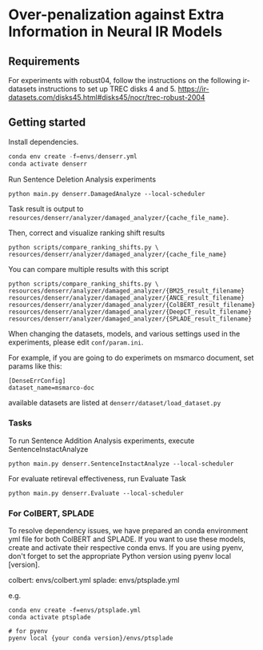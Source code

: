# Over-penalization against Extra Information in Neural IR Models

## Requirements
For experiments with robust04, follow the instructions on the following ir-datasets instructions to set up TREC disks 4 and 5.
https://ir-datasets.com/disks45.html#disks45/nocr/trec-robust-2004 

## Getting started

Install dependencies.

```python
conda env create -f=envs/denserr.yml
conda activate denserr
```

Run Sentence Deletion Analysis experiments

```shell
python main.py denserr.DamagedAnalyze --local-scheduler
```

Task result is output to `resources/denserr/analyzer/damaged_analyzer/{cache_file_name}`.

Then, correct and visualize ranking shift results

```shell
python scripts/compare_ranking_shifts.py \
resources/denserr/analyzer/damaged_analyzer/{cache_file_name}
```

You can compare multiple results with this script

```shell
python scripts/compare_ranking_shifts.py \
resources/denserr/analyzer/damaged_analyzer/{BM25_result_filename}
resources/denserr/analyzer/damaged_analyzer/{ANCE_result_filename}
resources/denserr/analyzer/damaged_analyzer/{ColBERT_result_filename}
resources/denserr/analyzer/damaged_analyzer/{DeepCT_result_filename}
resources/denserr/analyzer/damaged_analyzer/{SPLADE_result_filename}
```

When changing the datasets, models, and various settings used in the experiments, please edit `conf/param.ini`.

For example, if you are going to do experimets on msmarco document, set params like this:
``` conf/param.int
[DenseErrConfig]
dataset_name=msmarco-doc
```

available datasets are listed at `denserr/dataset/load_dataset.py`

### Tasks

To run Sentence Addition Analysis experiments, execute SentenceInstactAnalyze

```shell
python main.py denserr.SentenceInstactAnalyze --local-scheduler
```

For evaluate retireval effectiveness, run Evaluate Task

```shell
python main.py denserr.Evaluate --local-scheduler
```

### For ColBERT, SPLADE

To resolve dependency issues, we have prepared an conda environment yml file for both ColBERT and SPLADE. 
If you want to use these models, create and activate their respective conda envs.
If you are using pyenv, don't forget to set the appropriate Python version using pyenv local [version].


colbert: envs/colbert.yml
splade: envs/ptsplade.yml

e.g.

```shell
conda env create -f=envs/ptsplade.yml
conda activate ptsplade

# for pyenv
pyenv local {your conda version}/envs/ptsplade
```

